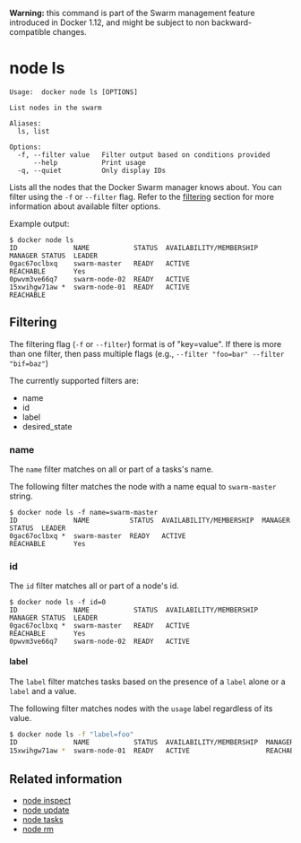 <!--[metadata]>
+++
title = "node ls"
description = "The node ls command description and usage"
keywords = ["node, list"]
[menu.main]
parent = "smn_cli"
+++
<![end-metadata]-->

**Warning:** this command is part of the Swarm management feature introduced in Docker 1.12, and might be subject to non backward-compatible changes.

# node ls

    Usage:  docker node ls [OPTIONS]

    List nodes in the swarm

    Aliases:
      ls, list

    Options:
      -f, --filter value   Filter output based on conditions provided
          --help           Print usage
      -q, --quiet          Only display IDs

Lists all the nodes that the Docker Swarm manager knows about. You can filter using the `-f` or `--filter` flag. Refer to the [filtering](#filtering) section for more information about available filter options.

Example output:

    $ docker node ls
    ID              NAME           STATUS  AVAILABILITY/MEMBERSHIP  MANAGER STATUS  LEADER
    0gac67oclbxq    swarm-master   READY   ACTIVE                   REACHABLE       Yes
    0pwvm3ve66q7    swarm-node-02  READY   ACTIVE                                   
    15xwihgw71aw *  swarm-node-01  READY   ACTIVE                   REACHABLE       


## Filtering

The filtering flag (`-f` or `--filter`) format is of "key=value". If there is more
than one filter, then pass multiple flags (e.g., `--filter "foo=bar" --filter "bif=baz"`)

The currently supported filters are:

* name
* id
* label
* desired_state

### name

The `name` filter matches on all or part of a tasks's name.

The following filter matches the node with a name equal to `swarm-master` string.

    $ docker node ls -f name=swarm-master
    ID              NAME          STATUS  AVAILABILITY/MEMBERSHIP  MANAGER STATUS  LEADER
    0gac67oclbxq *  swarm-master  READY   ACTIVE                   REACHABLE       Yes

### id

The `id` filter matches all or part of a node's id.

    $ docker node ls -f id=0
    ID              NAME           STATUS  AVAILABILITY/MEMBERSHIP  MANAGER STATUS  LEADER
    0gac67oclbxq *  swarm-master   READY   ACTIVE                   REACHABLE       Yes
    0pwvm3ve66q7    swarm-node-02  READY   ACTIVE                             


#### label

The `label` filter matches tasks based on the presence of a `label` alone or a `label` and a
value.

The following filter matches nodes with the `usage` label regardless of its value.

```bash
$ docker node ls -f "label=foo"
ID              NAME           STATUS  AVAILABILITY/MEMBERSHIP  MANAGER STATUS  LEADER
15xwihgw71aw *  swarm-node-01  READY   ACTIVE                   REACHABLE       
```


## Related information

* [node inspect](node_inspect.md)
* [node update](node_update.md)
* [node tasks](node_tasks.md)
* [node rm](node_rm.md)
